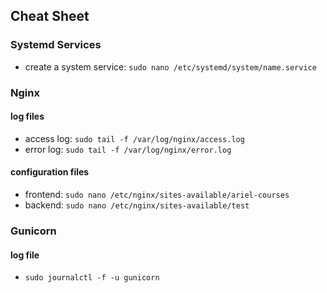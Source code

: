 ## Cheat Sheet

### Systemd Services
- create a system service:
`sudo nano /etc/systemd/system/name.service`

### Nginx 
#### log files
- access log: `sudo tail -f /var/log/nginx/access.log`
- error log: `sudo tail -f /var/log/nginx/error.log`
#### configuration files
- frontend: `sudo nano /etc/nginx/sites-available/ariel-courses`
- backend: `sudo nano /etc/nginx/sites-available/test`
  
### Gunicorn 
#### log file
- `sudo journalctl -f -u gunicorn`
